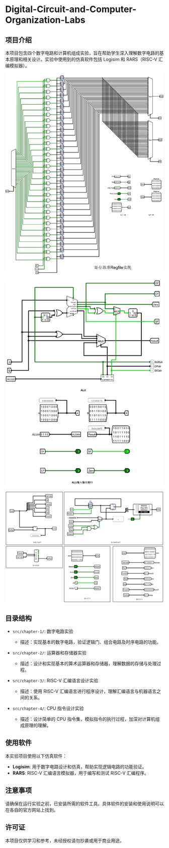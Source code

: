 # Digital-Circuit-and-Computer-Organization-Labs

## 项目介绍

本项目包含四个数字电路和计算机组成实验，旨在帮助学生深入理解数字电路的基本原理和相关设计。实验中使用到的仿真软件包括 Logisim 和 RARS（RISC-V 汇编模拟器）。

![](./assets/寄存器堆.png)

![](./assets/ALU.png)

![](./assets/指令系统.png)

## 目录结构

- `src/chapter-1/`: 数字电路实验
  - 描述：实现基本的数字电路，验证逻辑门、组合电路及时序电路的功能。
  
- `src/chapter-2/`: 运算器和存储器实验
  - 描述：设计和实现基本的算术运算器和存储器，理解数据的存储与处理过程。

- `src/chapter-3/`: RISC-V 汇编语言设计实验
  - 描述：使用 RISC-V 汇编语言进行程序设计，理解汇编语言与机器语言之间的关系。

- `src/chapter-4/`: CPU 指令设计实验
  - 描述：设计简单的 CPU 指令集，模拟指令的执行过程，加深对计算机组成原理的理解。

## 使用软件

本实验项目使用以下仿真软件：

- **Logisim**: 用于数字电路设计和仿真，帮助实现逻辑电路的功能验证。
- **RARS**: RISC-V 汇编语言模拟器，用于编写和测试 RISC-V 汇编程序。

## 注意事项

请确保在运行实验之前，已安装所需的软件工具。具体软件的安装和使用说明可以在各自的官方网站上找到。

## 许可证

本项目仅供学习和参考，未经授权请勿抄袭或用于商业用途。
